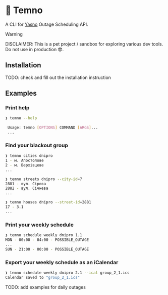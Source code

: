 # 🔦 Temno

A CLI for [Yasno](https://yasno.com.ua) Outage Scheduling API.

> [!WARNING] 
> DISCLAIMER: This is a pet project / sandbox for exploring various dev tools. Do not use in production 😎.


## Installation

TODO: check and fill out the installation instruction

## Examples

### Print help
```sh
❯ temno --help
                                                                      
 Usage: temno [OPTIONS] COMMAND [ARGS]...                             
 ...
```

### Find your blackout group
```bash
❯ temno cities dnipro 
1 - м. Апостолове
2 - м. Верхівцеве
...

❯ temno streets dnipro --city-id=7
2881 - вул. Сірова
2882 - вул. Січнева
...

❯ temno houses dnipro --street-id=2881     
17 - 3.1
...
```

### Print your weekly schedule
```sh
❯ temno schedule weekly dnipro 1.1
MON - 00:00 - 04:00 - POSSIBLE_OUTAGE
...
SUN - 21:00 - 00:00 - POSSIBLE_OUTAGE
```

### Export your weekly schedule as an iCalendar
```sh
❯ temno schedule weekly dnipro 2.1 --ical group_2_1.ics
Calendar saved to "group_2_1.ics"
```

TODO: add examples for daily outages